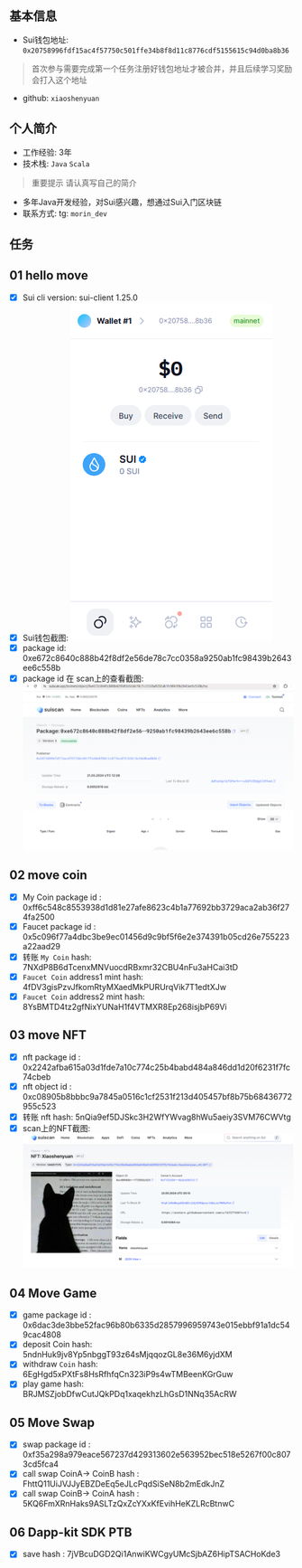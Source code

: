 ## 基本信息
- Sui钱包地址: `0x20758996fdf15ac4f57750c501ffe34b8f8d11c8776cdf5155615c94d0ba8b36`
> 首次参与需要完成第一个任务注册好钱包地址才被合并，并且后续学习奖励会打入这个地址
- github: `xiaoshenyuan`

## 个人简介
- 工作经验: 3年
- 技术栈: `Java` `Scala`
> 重要提示 请认真写自己的简介
- 多年Java开发经验，对Sui感兴趣，想通过Sui入门区块链
- 联系方式: tg: `morin_dev` 

## 任务

##   01 hello move  
- [x] Sui cli version: sui-client 1.25.0
- [x] Sui钱包截图: ![Sui钱包截图](./notes/20240521-0.png)
- [x] package id:  0xe672c8640c888b42f8df2e56de78c7cc0358a9250ab1fc98439b2643ee6c558b   
- [x] package id 在 scan上的查看截图:![Scan截图](./notes/20240521-1.png)

##   02 move coin
- [x] My Coin package id :   0xff6c548c8553938d1d81e27afe8623c4b1a77692bb3729aca2ab36f274fa2500    
- [x] Faucet package id :  0x5c096f77a4dbc3be9ec01456d9c9bf5f6e2e374391b05cd26e755223a22aad29 
- [x] 转账 `My Coin` hash:  7NXdP8B6dTcenxMNVuocdRBxmr32CBU4nFu3aHCai3tD
- [x] `Faucet Coin` address1 mint hash: 4fDV3gisPzvJfkomRtyMXaedMkPURUrqVik7T1edtXJw
- [x] `Faucet Coin` address2 mint hash: 8YsBMTD4tz2gfNixYUNaH1f4VTMXR8Ep268isjbP69Vi

##   03 move NFT
- [x] nft package id : 0x2242afba615a03d1fde7a10c774c25b4babd484a846dd1d20f6231f7fc74cbeb
- [x] nft object id :  0xc08905b8bbbc9a7845a0516c1cf2531f213d405457bf8b75b68436772955c523
- [x] 转账 nft  hash:  5nQia9ef5DJSkc3H2WfYWvag8hWu5aeiy3SVM76CWVtg
- [x] scan上的NFT截图:![Scan截图](./notes/20240523-0.png)

##   04 Move Game
- [x] game package id : 0x6dac3de3bbe52fac96b80b6335d2857996959743e015ebbf91a1dc549cac4808
- [x] deposit Coin hash: 5ndnHuk9jv8Yp5nbggT93z64sMjqqozGL8e36M6yjdXM
- [x] withdraw `Coin` hash: 6EgHgd5xPXtFs8HsRfhfqCn323iP9s4wTMBeenKGrGuw
- [x] play game hash:  BRJMSZjobDfwCutJQkPDq1xaqekhzLhGsD1NNq35AcRW

##   05 Move Swap
- [x] swap package id : 0xf35a298a979eace567237d429313602e563952bec518e5267f00c8073cd5fca4 
- [x] call swap CoinA-> CoinB  hash : FhttQ11UiJVJJyEBZDeEq5eJLcPqdSiSeN8b2mEdkJnZ
- [x] call swap CoinB-> CoinA  hash : 5KQ6FmXRnHaks9ASLTzQxZcYXxKfEvihHeKZLRcBtnwC

##   06 Dapp-kit SDK PTB
- [x] save hash : 7jVBcuDGD2Qi1AnwiKWCgyUMcSjbAZ6HipTSACHoKde3

